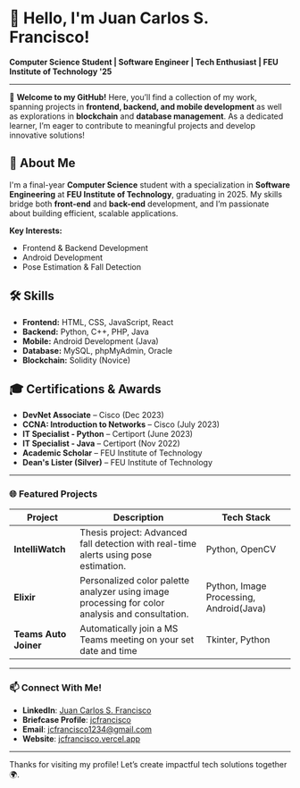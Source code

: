# 👋 Hello, I'm Juan Carlos S. Francisco!
**Computer Science Student | Software Engineer | Tech Enthusiast | FEU Institute of Technology '25**

---

🌟 **Welcome to my GitHub!** Here, you’ll find a collection of my work, spanning projects in **frontend, backend, and mobile development** as well as explorations in **blockchain** and **database management**. As a dedicated learner, I’m eager to contribute to meaningful projects and develop innovative solutions!

## 🚀 About Me
I'm a final-year **Computer Science** student with a specialization in **Software Engineering** at **FEU Institute of Technology**, graduating in 2025. My skills bridge both **front-end** and **back-end** development, and I’m passionate about building efficient, scalable applications.

**Key Interests:**  
- Frontend & Backend Development
- Android Development
- Pose Estimation & Fall Detection

## 🛠 Skills
- **Frontend:** HTML, CSS, JavaScript, React
- **Backend:** Python, C++, PHP, Java
- **Mobile:** Android Development (Java)
- **Database:** MySQL, phpMyAdmin, Oracle
- **Blockchain:** Solidity (Novice)

## 🎓 Certifications & Awards
- **DevNet Associate** – Cisco (Dec 2023)
- **CCNA: Introduction to Networks** – Cisco (July 2023)
- **IT Specialist - Python** – Certiport (June 2023)
- **IT Specialist - Java** – Certiport (Nov 2022)
- **Academic Scholar** – FEU Institute of Technology
- **Dean's Lister (Silver)** – FEU Institute of Technology

---

### 🌐 Featured Projects
| Project                   | Description                                                                                       | Tech Stack                     |
|---------------------------|---------------------------------------------------------------------------------------------------|--------------------------------|
| **IntelliWatch**          | Thesis project: Advanced fall detection with real-time alerts using pose estimation.              | Python, OpenCV                 |
| **Elixir**                | Personalized color palette analyzer using image processing for color analysis and consultation.  | Python, Image Processing, Android(Java)|
| **Teams Auto Joiner**     | Automatically join a MS Teams meeting on your set date and time                                  | Tkinter, Python        |

---

### 📫 Connect With Me!
- **LinkedIn**: [Juan Carlos S. Francisco](https://linkedin.com/in/jcsamsonfrancisco)
- **Briefcase Profile**: [jcfrancisco](https://edith.feutech.edu.ph/briefcase/profile/jcfrancisco)
- **Email**: [jcfrancisco1234@gmail.com](mailto:jcfrancisco1234@gmail.com)
- **Website**: [jcfrancisco.vercel.app](https://jcfrancisco.vercel.app)

---

Thanks for visiting my profile! Let’s create impactful tech solutions together 🌍.

